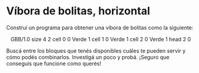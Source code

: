 # Víbora de bolitas, horizontal
Construí un programa para obtener una víbora de bolitas como la siguiente:

<center>
  <gs-board>
    GBB/1.0
    size 4 2
    cell 0 0 Verde 1
    cell 1 0 Verde 1
    cell 2 0 Verde 1
    head 2 0
  </gs-board>
</center>

Buscá entre los bloques que tenés disponibles cuáles te pueden servir y cómo podés combinarlos. Investigá un poco y probá. ¡Seguro que conseguís que funcione como querés!